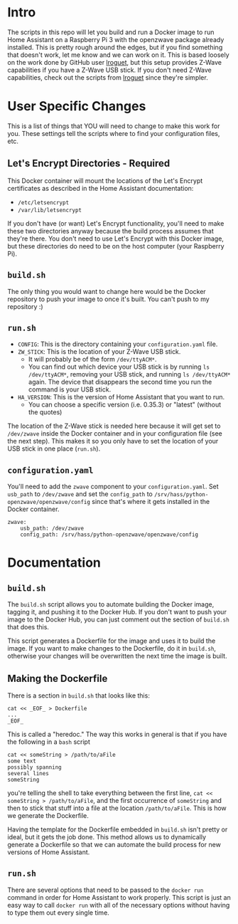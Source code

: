 # Intro
The scripts in this repo will let you build and run a Docker image to run Home Assistant on a Raspberry Pi 3 with the openzwave package already installed. This is pretty rough around the edges, but if you find something that doesn't work, let me know and we can work on it. This is based loosely on the work done by GitHub user [lroguet](https://github.com/lroguet/rpi-home-assistant), but this setup provides Z-Wave capabilities if you have a Z-Wave USB stick. If you don't need Z-Wave capabilities, check out the scripts from [lroguet](https://github.com/lroguet/rpi-home-assistant) since they're simpler.

# User Specific Changes
This is a list of things that YOU will need to change to make this work for you. These settings tell the scripts where to find your configuration files, etc.

## Let's Encrypt Directories - Required
This Docker container will mount the locations of the Let's Encrypt certificates as described in the Home Assistant documentation:

- `/etc/letsencrypt`
- `/var/lib/letsencrypt`

If you don't have (or want) Let's Encrypt functionality, you'll need to make these two directories anyway because the build process assumes that they're there. You don't need to use Let's Encrypt with this Docker image, but these directories do need to be on the host computer (your Raspberry Pi).

## `build.sh`
The only thing you would want to change here would be the Docker repository to push your image to once it's built. You can't push to my repository :)

## `run.sh`

- `CONFIG`: This is the directory containing your `configuration.yaml` file.
- `ZW_STICK`: This is the location of your Z-Wave USB stick. 
    - It will probably be of the form `/dev/ttyACM*`. 
    - You can find out which device your USB stick is by running `ls /dev/ttyACM*`, removing your USB stick, and running `ls /dev/ttyACM*` again. The device that disappears the second time you run the command is your USB stick.
- `HA_VERSION`: This is the version of Home Assistant that you want to run.
    - You can choose a specific version (i.e. 0.35.3) or "latest" (without the quotes)

The location of the Z-Wave stick is needed here because it will get set to `/dev/zwave` inside the Docker container and in your configuration file (see the next step). This makes it so you only have to set the location of your USB stick in one place (`run.sh`).

## `configuration.yaml`
You'll need to add the `zwave` component to your `configuration.yaml`. Set `usb_path` to `/dev/zwave` and set the `config_path` to `/srv/hass/python-openzwave/openzwave/config` since that's where it gets installed in the Docker container. 

    zwave:
        usb_path: /dev/zwave
        config_path: /srv/hass/python-openzwave/openzwave/config

# Documentation

## `build.sh`
The `build.sh` script allows you to automate building the Docker image, tagging it, and pushing it to the Docker Hub. If you don't want to push your image to the Docker Hub, you can just comment out the section of `build.sh` that does this. 

This script generates a Dockerfile for the image and uses it to build the image. If you want to make changes to the Dockerfile, do it in `build.sh`, otherwise your changes will be overwritten the next time the image is built.

## Making the Dockerfile
There is a section in `build.sh` that looks like this:

    cat << _EOF_ > Dockerfile
    ...
    _EOF_

This is called a "heredoc." The way this works in general is that if you have the following in a `bash` script

    cat << someString > /path/to/aFile
    some text
    possibly spanning
    several lines
    someString

you're telling the shell to take everything between the first line, `cat << someString > /path/to/aFile`, and the first occurrence of `someString` and then to stick that stuff into a file at the location `/path/to/aFile`. This is how we generate the Dockerfile. 

Having the template for the Dockerfile embedded in `build.sh` isn't pretty or ideal, but it gets the job done. This method allows us to dynamically generate a Dockerfile so that we can automate the build process for new versions of Home Assistant.

## `run.sh`
There are several options that need to be passed to the `docker run` command in order for Home Assistant to work properly. This script is just an easy way to call `docker run` with all of the necessary options without having to type them out every single time.
